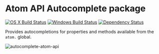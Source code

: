 # Atom API Autocomplete package
[![OS X Build Status](https://travis-ci.org/atom/autocomplete-atom-api.svg?branch=master)](https://travis-ci.org/atom/autocomplete-atom-api) [![Windows Build Status](https://ci.appveyor.com/api/projects/status/1x3uqd9ddchpe555/branch/master?svg=true)](https://ci.appveyor.com/project/Atom/autocomplete-atom-api/branch/master)
 [![Dependency Status](https://david-dm.org/atom/autocomplete-atom-api.svg)](https://david-dm.org/atom/autocomplete-atom-api)

Provides autocompletions for properties and methods available from the `atom.` global.

![autocomplete-atom-api](https://cloud.githubusercontent.com/assets/69169/7211322/9c402ea2-e50e-11e4-9d74-56ab91aa101d.gif)
